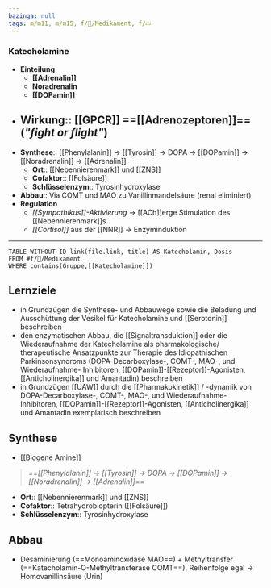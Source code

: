 ```yaml
---
bazinga: null
tags: m/m11, m/m15, f/💊/Medikament, f/💤
---
```

### Katecholamine
- **Einteilung**
	- **[[Adrenalin]]**
	- **Noradrenalin**
	- **[[DOPamin]]**
- **Wirkung**:: [[GPCR]] ==[[Adrenozeptoren]]== (*"fight or flight"*)
	- 
- **Synthese**:: [[Phenylalanin]] → [[Tyrosin]] → DOPA → [[DOPamin]] → [[Noradrenalin]] → [[Adrenalin]]
	- **Ort**:: [[Nebennierenmark]] und [[ZNS]]
	- **Cofaktor**:: [[Folsäure]]
	- **Schlüsselenzym**:: Tyrosinhydroxylase
- **Abbau**:: Via COMT und MAO zu Vanillinmandelsäure (renal eliminiert)
- **Regulation**
	- *[[Sympathikus]]-Aktivierung* → [[ACh]]erge Stimulation des [[Nebennierenmark]]s
	- *[[Cortisol]]* aus der [[NNR]] → Enzyminduktion
---
```dataview
TABLE WITHOUT ID link(file.link, title) AS Katecholamin, Dosis
FROM #f/💊/Medikament 
WHERE contains(Gruppe,[[Katecholamine]])
```

## Lernziele
- in Grundzügen die Synthese- und Abbauwege sowie die Beladung und Ausschüttung der Vesikel für Katecholamine und [[Serotonin]] beschreiben 
- den enzymatischen Abbau, die [[Signaltransduktion]] oder die Wiederaufnahme der Katecholamine als pharmakologische/ therapeutische Ansatzpunkte zur Therapie des Idiopathischen Parkinsonsyndroms (DOPA-Decarboxylase-, COMT-, MAO-, und Wiederaufnahme- Inhibitoren, [[DOPamin]]-[[Rezeptor]]-Agonisten, [[Anticholinergika]] und Amantadin) beschreiben 
- in Grundzügen [[UAW]] durch die [[Pharmakokinetik]] / -dynamik von DOPA-Decarboxylase-, COMT-, MAO-, und Wiederaufnahme- Inhibitoren, [[DOPamin]]-[[Rezeptor]]-Agonisten, [[Anticholinergika]] und Amantadin exemplarisch beschreiben



## Synthese
- [[Biogene Amine]]

> ==*[[Phenylalanin]] → [[Tyrosin]] → DOPA → [[DOPamin]] → [[Noradrenalin]] → [[Adrenalin]]*==
- **Ort**:: [[Nebennierenmark]] und [[ZNS]]
- **Cofaktor**:: Tetrahydrobiopterin ([[Folsäure]])
- **Schlüsselenzym**:: Tyrosinhydroxylase

## Abbau
- Desaminierung (==Monoaminoxidase MAO==) + Methyltransfer (==Katecholamin-O-Methyltransferase COMT==), Reihenfolge egal → Homovanillinsäure (Urin)